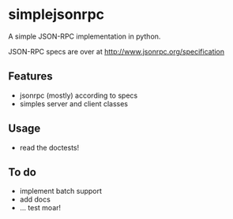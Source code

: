 simplejsonrpc
=============

A simple JSON-RPC implementation in python.

JSON-RPC specs are over at http://www.jsonrpc.org/specification

Features
--------
  * jsonrpc (mostly) according to specs
  * simples server and client classes

Usage
-----
  * read the doctests!

To do
-----
  * implement batch support
  * add docs
  * ... test moar!
